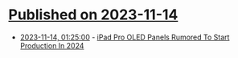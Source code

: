 # [Published on 2023-11-14](index.md)

* [2023-11-14, 01:25:00](https://hardware.slashdot.org/story/23/11/13/232230/ipad-pro-oled-panels-rumored-to-start-production-in-2024?utm_source=rss1.0mainlinkanon&utm_medium=feed) - [iPad Pro OLED Panels Rumored To Start Production In 2024](https://hardware.slashdot.org/story/23/11/13/232230/ipad-pro-oled-panels-rumored-to-start-production-in-2024?utm_source=rss1.0mainlinkanon&utm_medium=feed)
